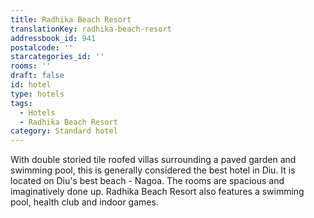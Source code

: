 ```yaml
---
title: Radhika Beach Resort
translationKey: radhika-beach-resort
addressbook_id: 941
postalcode: ''
starcategories_id: ''
rooms: ''
draft: false
id: hotel
type: hotels
tags:
  - Hotels
  - Radhika Beach Resort
category: Standard hotel
---
```

With double storied tile roofed villas surrounding a paved garden and swimming pool, this is generally considered the best hotel in Diu. It is located on Diu's best beach - Nagoa. The rooms are spacious and imaginatively done up. Radhika Beach Resort also features a swimming pool, health club and indoor games.